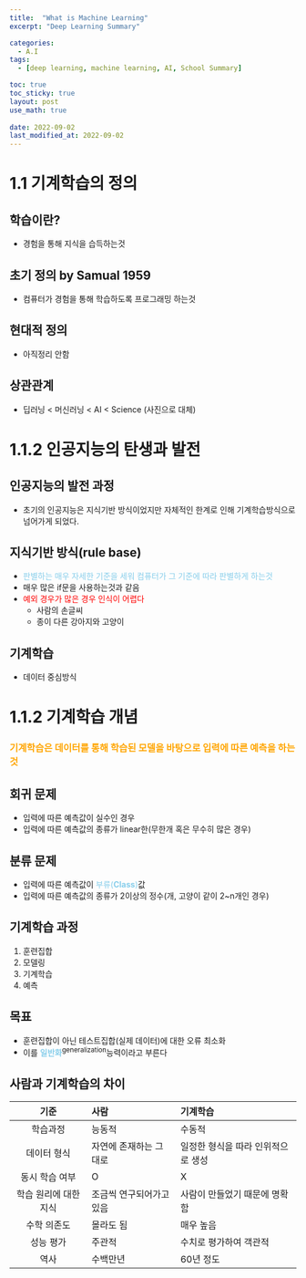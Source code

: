 ```yaml
---
title:  "What is Machine Learning"
excerpt: "Deep Learning Summary"

categories:
  - A.I
tags:
  - [deep learning, machine learning, AI, School Summary]

toc: true
toc_sticky: true
layout: post
use_math: true
 
date: 2022-09-02
last_modified_at: 2022-09-02
---
```


# 1.1 기계학습의 정의

## 학습이란?

- 경험을 통해 지식을 습득하는것

## 초기 정의 by Samual 1959

- 컴퓨터가 경험을 통해 학습하도록 프로그래밍 하는것
  
## 현대적 정의

- 아직정리 안함

## 상관관계

- 딥러닝 < 머신러닝 < AI < Science (사진으로 대체)
  
# 1.1.2 인공지능의 탄생과 발전

## 인공지능의 발전 과정

- 초기의 인공지능은 지식기반 방식이었지만 자체적인 한계로 인해 기계학습방식으로 넘어가게 되었다.

## 지식기반 방식(rule base)

- <span style="color:skyblue">판별하는 매우 자세한 기준을 세워 컴퓨터가 그 기준에 따라 판별하게 하는것</span>
- 매우 많은 if문을 사용하는것과 같음
- <span style="color:red">예외 경우가 많은 경우 인식이 어렵다</span>
  - 사람의 손글씨
  - 종이 다른 강아지와 고양이
  
## 기계학습
  - 데이터 중심방식

# 1.1.2 기계학습 개념

### <span style="color:orange">기계학습은 데이터를 통해 학습된 모델을 바탕으로 입력에 따른 예측을 하는 것</span>

## 회귀 문제

- 입력에 따른 예측값이 실수인 경우
- 입력에 따른 예측값의 종류가 linear한(무한개 혹은 무수히 많은 경우)

## 분류 문제

- 입력에 따른 예측값이 <span style="color:skyblue">부류(__Class__)</span>값
- 입력에 따른 예측값의 종류가 2이상의 정수(개, 고양이 같이 2~n개인 경우)

## 기계학습 과정

1. 훈련집합
2. 모델링
3. 기계학습
4. 예측

## 목표

- 훈련집합이 아닌 테스트집합(실제 데이터)에 대한 오류 최소화
- 이를 <span style="color:skyblue">__일반화__</span><Sup>generalization</Sup>능력이라고 부른다

## 사람과 기계학습의 차이

|기준|사람|기계학습|
|:---:|:---|:---|
|학습과정|능동적|수동적|
|데이터 형식|자연에 존재하는 그대로|일정한 형식을 따라 인위적으로 생성|
|동시 학습 여부|O|X|
|학습 원리에 대한 지식|조금씩 연구되어가고 있음|사람이 만들었기 때문에 명확함|
|수학 의존도|몰라도 됨|매우 높음|
|성능 평가|주관적|수치로 평가하여 객관적|
|역사|수백만년|60년 정도|